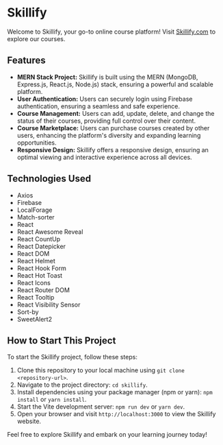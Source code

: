 # Skillify

Welcome to Skillify, your go-to online course platform! Visit [Skillify.com](https://skillifycourses.netlify.app) to explore our courses.

## Features

- **MERN Stack Project:** Skillify is built using the MERN (MongoDB, Express.js, React.js, Node.js) stack, ensuring a powerful and scalable platform.
- **User Authentication:** Users can securely login using Firebase authentication, ensuring a seamless and safe experience.
- **Course Management:** Users can add, update, delete, and change the status of their courses, providing full control over their content.
- **Course Marketplace:** Users can purchase courses created by other users, enhancing the platform's diversity and expanding learning opportunities.
- **Responsive Design:** Skillify offers a responsive design, ensuring an optimal viewing and interactive experience across all devices.


## Technologies Used

- Axios
- Firebase
- LocalForage
- Match-sorter
- React
- React Awesome Reveal
- React CountUp
- React Datepicker
- React DOM
- React Helmet
- React Hook Form
- React Hot Toast
- React Icons
- React Router DOM
- React Tooltip
- React Visibility Sensor
- Sort-by
- SweetAlert2

## How to Start This Project

To start the Skillify project, follow these steps:

1. Clone this repository to your local machine using `git clone <repository-url>`.
2. Navigate to the project directory: `cd skillify`.
3. Install dependencies using your package manager (npm or yarn): `npm install` or `yarn install`.
4. Start the Vite development server: `npm run dev` or `yarn dev`.
5. Open your browser and visit `http://localhost:3000` to view the Skillify website.

Feel free to explore Skillify and embark on your learning journey today!
